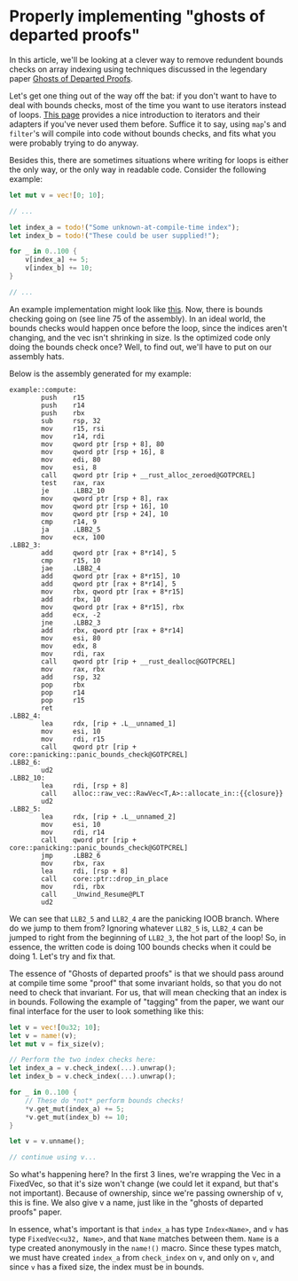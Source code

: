 # Properly implementing "ghosts of departed proofs"

In this article, we'll be looking at a clever way to remove redundent bounds checks on array indexing using techniques discussed in the legendary paper [Ghosts of Departed Proofs](https://kataskeue.com/gdp.pdf).

Let's get one thing out of the way off the bat: if you don't want to have to deal with bounds checks, most of the time you want to use iterators instead of loops. [This page](https://www.cs.brandeis.edu/~cs146a/rust/doc-02-21-2015/book/iterators.html) provides a nice introduction to iterators and their adapters if you've never used them before. Suffice it to say, using ``map``'s and ``filter``'s will compile into code without bounds checks, and fits what you were probably trying to do anyway.

Besides this, there are sometimes situations where writing for loops is either the only way, or the only way in readable code. Consider the following example:

```rust
let mut v = vec![0; 10];

// ...

let index_a = todo!("Some unknown-at-compile-time index");
let index_b = todo!("These could be user supplied!");

for _ in 0..100 {
    v[index_a] += 5;
    v[index_b] += 10;
}

// ...
```

An example implementation might look like [this](https://godbolt.org/z/8786Gc). Now, there is bounds checking going on (see line 75 of the assembly). In an ideal world, the bounds checks would happen once before the loop, since the indices aren't changing, and the vec isn't shrinking in size. Is the optimized code only doing the bounds check once? Well, to find out, we'll have to put on our assembly hats.

Below is the assembly generated for my example:

```assembly
example::compute:
        push    r15
        push    r14
        push    rbx
        sub     rsp, 32
        mov     r15, rsi
        mov     r14, rdi
        mov     qword ptr [rsp + 8], 80
        mov     qword ptr [rsp + 16], 8
        mov     edi, 80
        mov     esi, 8
        call    qword ptr [rip + __rust_alloc_zeroed@GOTPCREL]
        test    rax, rax
        je      .LBB2_10
        mov     qword ptr [rsp + 8], rax
        mov     qword ptr [rsp + 16], 10
        mov     qword ptr [rsp + 24], 10
        cmp     r14, 9
        ja      .LBB2_5
        mov     ecx, 100
.LBB2_3:
        add     qword ptr [rax + 8*r14], 5
        cmp     r15, 10
        jae     .LBB2_4
        add     qword ptr [rax + 8*r15], 10
        add     qword ptr [rax + 8*r14], 5
        mov     rbx, qword ptr [rax + 8*r15]
        add     rbx, 10
        mov     qword ptr [rax + 8*r15], rbx
        add     ecx, -2
        jne     .LBB2_3
        add     rbx, qword ptr [rax + 8*r14]
        mov     esi, 80
        mov     edx, 8
        mov     rdi, rax
        call    qword ptr [rip + __rust_dealloc@GOTPCREL]
        mov     rax, rbx
        add     rsp, 32
        pop     rbx
        pop     r14
        pop     r15
        ret
.LBB2_4:
        lea     rdx, [rip + .L__unnamed_1]
        mov     esi, 10
        mov     rdi, r15
        call    qword ptr [rip + core::panicking::panic_bounds_check@GOTPCREL]
.LBB2_6:
        ud2
.LBB2_10:
        lea     rdi, [rsp + 8]
        call    alloc::raw_vec::RawVec<T,A>::allocate_in::{{closure}}
        ud2
.LBB2_5:
        lea     rdx, [rip + .L__unnamed_2]
        mov     esi, 10
        mov     rdi, r14
        call    qword ptr [rip + core::panicking::panic_bounds_check@GOTPCREL]
        jmp     .LBB2_6
        mov     rbx, rax
        lea     rdi, [rsp + 8]
        call    core::ptr::drop_in_place
        mov     rdi, rbx
        call    _Unwind_Resume@PLT
        ud2
```

We can see that ``LLB2_5`` and ``LLB2_4`` are the panicking IOOB branch. Where do we jump to them from? Ignoring whatever ``LLB2_5`` is, ``LLB2_4`` can be jumped to right from the beginning of ``LLB2_3``, the hot part of the loop! So, in essence, the written code is doing 100 bounds checks when it could be doing 1. Let's try and fix that.

The essence of "Ghosts of departed proofs" is that we should pass around at compile time some "proof" that some invariant holds, so that you do not need to check that invariant. For us, that will mean checking that an index is in bounds. Following the example of "tagging" from the paper, we want our final interface for the user to look something like this:

```rust
let v = vec![0u32; 10];
let v = name!(v);
let mut v = fix_size(v);

// Perform the two index checks here:
let index_a = v.check_index(...).unwrap();
let index_b = v.check_index(...).unwrap();

for _ in 0..100 {
    // These do *not* perform bounds checks!
    *v.get_mut(index_a) += 5;
    *v.get_mut(index_b) += 10;
}

let v = v.unname();

// continue using v...
```

So what's happening here? In the first 3 lines, we're wrapping the Vec in a FixedVec, so that it's size won't change (we could let it expand, but that's not important). Because of ownership, since we're passing ownership of v, this is fine. We also give v a name, just like in the "ghosts of departed proofs" paper.

In essence, what's important is that ``index_a`` has type ``Index<Name>``, and ``v`` has type ``FixedVec<u32, Name>``, and that ``Name`` matches between them. ``Name`` is a type created anonymously in the ``name!()`` macro. Since these types match, we must have created ``index_a`` from ``check_index`` on ``v``, and only on ``v``, and since ``v`` has a fixed size, the index must be in bounds.
